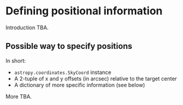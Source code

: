 # Defining positional information
Introduction TBA.

## Possible way to specify positions
In short:
* `astropy.coordinates.SkyCoord` instance
* A 2-tuple of x and y offsets (in arcsec) relative to the target center
* A dictionary of more specific information (see below)

More TBA.

